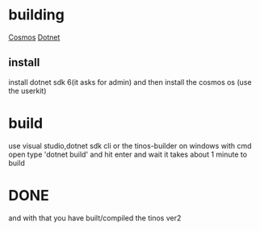 # building

[Cosmos](https://github.com/cosmosos/cosmos)
[Dotnet](https://dotnet.microsoft.com/en-us/download/dotnet/6.0)

## install
install dotnet sdk 6(it asks for admin) and then install the cosmos os (use the userkit)
# build
use visual studio,dotnet sdk cli or the tinos-builder on windows
with cmd open type 'dotnet build' and hit enter and wait it takes about 1 minute to build
# DONE
and with that you have built/compiled the tinos ver2